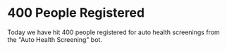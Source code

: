 # 400 People Registered

Today we have hit 400 people registered for auto health screenings from the "Auto Health Screening" bot.